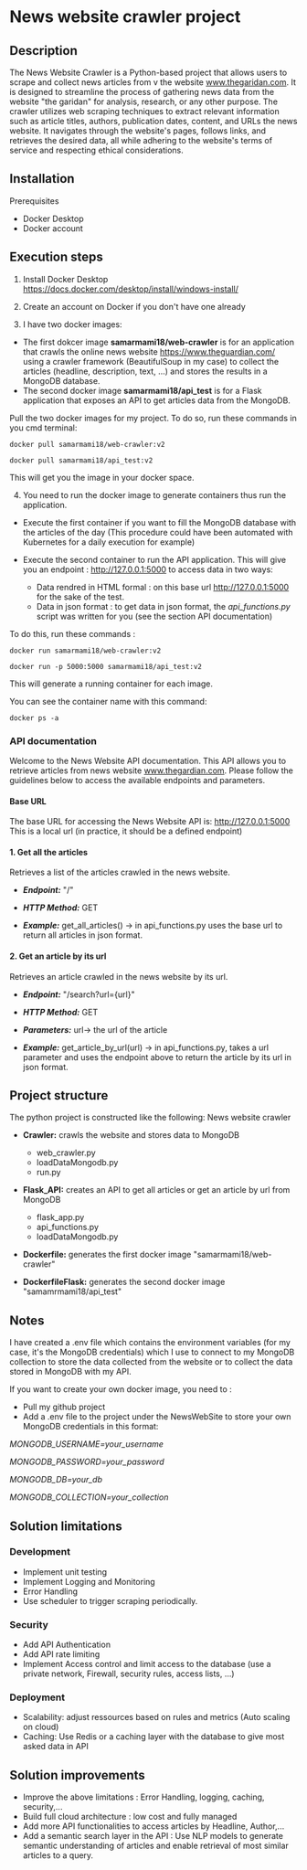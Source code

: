 # News website crawler project
## Description
The News Website Crawler is a Python-based project that allows users to scrape and collect news articles from v the website www.thegaridan.com. 
It is designed to streamline the process of gathering news data from the website "the garidan" for analysis, research, or any other purpose.
The crawler utilizes web scraping techniques to extract relevant information such as article titles, authors, publication dates, content, and URLs the news website. It navigates through the website's pages, follows links, and retrieves the desired data, all while adhering to the website's terms of service and respecting ethical considerations.

## Installation
Prerequisites
- Docker Desktop
- Docker account

## Execution steps
1. Install Docker Desktop 
https://docs.docker.com/desktop/install/windows-install/

2. Create an account on Docker if you don't have one already

3. I have two docker images:
 - The first dokcer image **samarmami18/web-crawler** is for an application that crawls the online news website https://www.theguardian.com/ using a crawler framework (BeautifulSoup in my case) to collect the articles (headline, description, text, ...) and stores the results in a MongoDB database.
 - The second docker image **samarmami18/api_test** is for a Flask application that exposes an API to get articles data from the MongoDB.

Pull the two docker images for my project. To do so, run these commands in you cmd terminal:

`docker pull samarmami18/web-crawler:v2`

`docker pull samarmami18/api_test:v2`

This will get you the image in your docker space.

4. You need to run the docker image to generate containers thus run the application.

- Execute the first container if you want to fill the MongoDB database with the articles of the day (This procedure could have been automated with Kubernetes for a daily execution for example)

- Execute the second container to run the API application. This will give you an endpoint : http://127.0.0.1:5000 to access data in two ways:

  - Data rendred in HTML formal : on this base url http://127.0.0.1:5000 for the sake of the test.
  - Data in json format : to get data in json format, the _api_functions.py_ script was written for you (see the section API documentation)

To do this, run these commands :

`docker run samarmami18/web-crawler:v2`

`docker run -p 5000:5000 samarmami18/api_test:v2`

This will generate a running container for each image.

You can see the container name with this command:

`docker ps -a`


 ### API documentation
Welcome to the News Website API documentation. This API allows you to retrieve articles from news website www.thegardian.com. Please follow the guidelines below to access the available endpoints and parameters.
#### Base URL
The base URL for accessing the News Website API is: http://127.0.0.1:5000
This is a local url (in practice, it should be a defined endpoint)

#### 1. Get all the articles
Retrieves a list of the articles crawled in the news website.

- ***Endpoint:*** "/"

- ***HTTP Method:*** GET

- ***Example:*** get_all_articles()
-> in api_functions.py uses the base url to return all articles in json format.



#### 2. Get an article by its url
Retrieves an article crawled in the news website by its url.

- ***Endpoint:*** "/search?url={url}"

- ***HTTP Method:*** GET

- ***Parameters:*** url-> the url of the article

- ***Example:*** get_article_by_url(url) 
-> in api_functions.py, takes a url parameter and uses the endpoint above to return the article by its url in json format.


## Project structure
The python project is constructed like the following:
News website crawler
- **Crawler:** crawls the website and stores data to MongoDB
  - web_crawler.py
  - loadDataMongodb.py
  - run.py
 
- **Flask_API:** creates an API to get all articles or get an article by url from MongoDB
  - flask_app.py
  - api_functions.py
  - loadDataMongodb.py
 
- **Dockerfile:** generates the first docker image "samarmami18/web-crawler"
- **DockerfileFlask:** generates the second docker image "samamrmami18/api_test"

## Notes

I have created a .env file which contains the environment variables (for my case, it's the MongoDB credentials) which I use to connect to my MongoDB collection to store the data collected from the website or to collect the data stored in MongoDB with my API.

If you want to create your own docker image, you need to :
- Pull my github project
- Add a .env file to the project under the NewsWebSite to store your own MongoDB credentials in this format:

_MONGODB_USERNAME=your_username_

_MONGODB_PASSWORD=your_password_

_MONGODB_DB=your_db_

_MONGODB_COLLECTION=your_collection_


## Solution limitations

### Development
- Implement unit testing
- Implement Logging and Monitoring
- Error Handling
- Use scheduler to trigger scraping periodically.

### Security
- Add API Authentication
- Add API rate limiting
- Implement Access control and limit access to the database (use a private network, Firewall, security rules, access lists, …)

### Deployment
- Scalability: adjust ressources based on rules and metrics (Auto scaling on cloud)
- Caching: Use Redis or a caching layer with the database to give most asked data in API


## Solution improvements

- Improve the above limitations : Error Handling, logging, caching, security,...
- Build full cloud architecture : low cost and fully managed
- Add more API functionalities to access articles by Headline, Author,...
- Add a semantic search layer in the API : Use NLP models to generate semantic understanding of articles and enable retrieval of most similar articles to a query.




